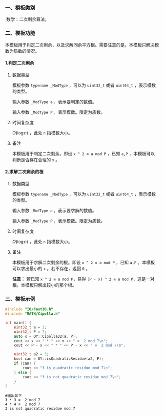 ### 一、模板类别

​	数学：二次剩余算法。

### 二、模板功能

   本模板用于判定二次剩余，以及求解同余平方根。需要注意的是，本模板只解决模数为质数的情况。

#### 1.判定二次剩余

1. 数据类型

   模板参数 `typename _ModType` ，可以为 `uint32_t` 或者 `uint64_t` ，表示模数的类型。

   输入参数 `_ModType a` ，表示要判定的数值。

   输入参数 `_ModType P` ，表示模数。限定为质数。

2. 时间复杂度

   $O(\log n)$ ，此处 `n` 指模数大小。

3. 备注

   本模板用于判定二次剩余。即设 `x ^ 2 ≡ a mod P` ，已知 `a,P` ，本模板可以判断是否存在合理的 `x` 。

#### 2.求解二次剩余的根

1. 数据类型

   模板参数 `typename _ModType` ，可以为 `uint32_t` 或者 `uint64_t` ，表示模数的类型。

   输入参数 `_ModType a` ，表示要求解的数值。

   输入参数 `_ModType P` ，表示模数。限定为质数。

2. 时间复杂度

   $O(\log n)$ ，此处 `n` 指模数大小。

3. 备注

   本模板用于求解二次剩余的根。即设 `x ^ 2 ≡ a mod P` ，已知 `a,P` ，本模板可以求出最小的 `x` 。若不存在，返回 `0` 。
   
   **注意：** 若已知 `x ^ 2 ≡ a mod P`，易得 `(P - x) ^ 2 ≡ a mod P`，这是一对根。本模板只解出较小的那个根。

### 三、模板示例

```c++
#include "IO/FastIO.h"
#include "MATH/Cipolla.h"

int main() {
    uint32_t a = 2;
    uint32_t P = 7;
    auto x = OY::Cipolla32(a, P);
    cout << x << " * " << x << " ≡  2 mod 7\n";
    cout << P - x << " * " << P - x << " ≡  2 mod 7\n";

    uint32_t a2 = 3;
    bool can = OY::isQuadraticResidue(a2, P);
    if (can) {
        cout << "3 is quadratic residue mod 7\n";
    } else {
        cout << "3 is not quadratic residue mod 7\n";
    }
}
```

```
#输出如下
3 * 3 ≡  2 mod 7
4 * 4 ≡  2 mod 7
3 is not quadratic residue mod 7

```

